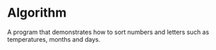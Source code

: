 # Algorithm
A program that demonstrates how to sort numbers and letters such as temperatures, months and days.
